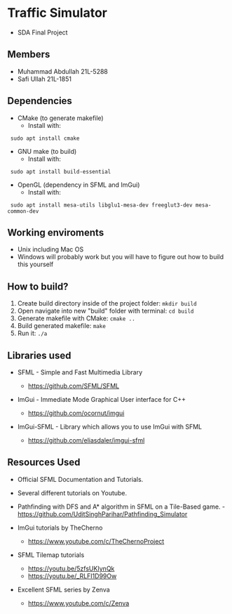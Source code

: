 # Traffic Simulator

- SDA Final Project

## Members

- Muhammad Abdullah 21L-5288
- Safi Ullah 21L-1851

## Dependencies

- CMake (to generate makefile)
  - Install with:

```
 sudo apt install cmake
```

- GNU make (to build)
  - Install with:

```
 sudo apt install build-essential
```

- OpenGL (dependency in SFML and ImGui)
  - Install with:

```
 sudo apt install mesa-utils libglu1-mesa-dev freeglut3-dev mesa-common-dev
```

## Working enviroments

- Unix including Mac OS
- Windows will probably work but you will have to figure out how to build this yourself

## How to build?

1. Create build directory inside of the project folder: `mkdir build`
2. Open navigate into new "build" folder with terminal: `cd build`
3. Generate makefile with CMake: `cmake ..`
4. Build generated makefile: `make`
5. Run it: `./a`

## Libraries used

- SFML - Simple and Fast Multimedia Library
  - https://github.com/SFML/SFML
- ImGui - Immediate Mode Graphical User interface for C++

  - https://github.com/ocornut/imgui

- ImGui-SFML - Library which allows you to use ImGui with SFML
  - https://github.com/eliasdaler/imgui-sfml

## Resources Used

- Official SFML Documentation and Tutorials.

- Several different tutorials on Youtube.

- Pathfinding with DFS and A\* algorithm in SFML on a Tile-Based game. -https://github.com/UditSinghParihar/Pathfinding_Simulator
- ImGui tutorials by TheCherno
  - https://www.youtube.com/c/TheChernoProject
- SFML Tilemap tutorials
  - https://youtu.be/5zfsUKIynQk
  - https://youtu.be/_RLFI1D99Ow
- Excellent SFML series by Zenva
  - https://www.youtube.com/c/Zenva
